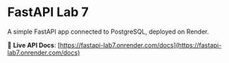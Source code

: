 # FastAPI Lab 7

A simple FastAPI app connected to PostgreSQL, deployed on Render.

🔗 **Live API Docs**: [https://fastapi-lab7.onrender.com/docs](https://fastapi-lab7.onrender.com/docs)
